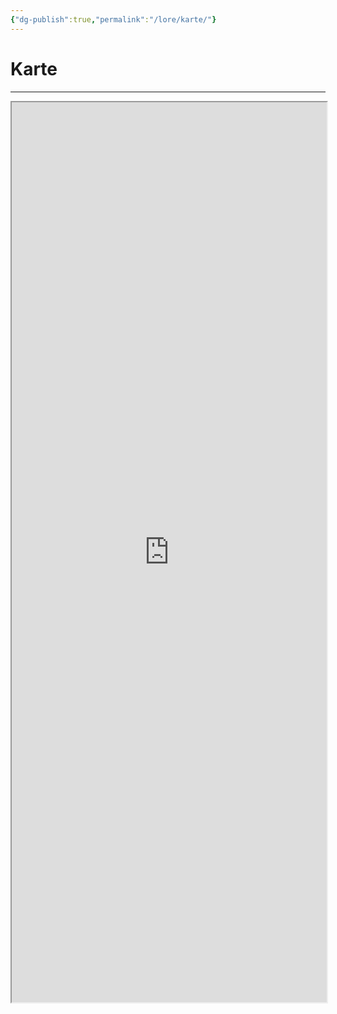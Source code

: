 ```yaml
---
{"dg-publish":true,"permalink":"/lore/karte/"}
---
```


# Karte
---
<iframe src="https://herrpaulberg.github.io/karte/" width="100%" height="1440px"></iframe>